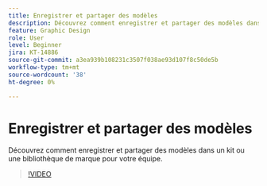 ```yaml
---
title: Enregistrer et partager des modèles
description: Découvrez comment enregistrer et partager des modèles dans un kit ou une bibliothèque de marque pour votre équipe
feature: Graphic Design
role: User
level: Beginner
jira: KT-14886
source-git-commit: a3ea939b108231c3507f038ae93d107f8c50de5b
workflow-type: tm+mt
source-wordcount: '38'
ht-degree: 0%

---
```


# Enregistrer et partager des modèles

Découvrez comment enregistrer et partager des modèles dans un kit ou une bibliothèque de marque pour votre équipe.

>[!VIDEO](https://video.tv.adobe.com/v/3427098?quality=12&learn=on&hidetitle=true)
